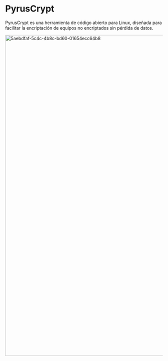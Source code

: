 # PyrusCrypt
PyrusCrypt es una herramienta de código abierto para Linux, diseñada para facilitar la encriptación de equipos no encriptados sin pérdida de datos.

<img width="1536" height="1024" alt="5aebdfaf-5c4c-4b8c-bd60-01654ecc64b8" src="https://github.com/user-attachments/assets/008ba504-ef6a-49bd-b40b-1693c3ba1249" />
